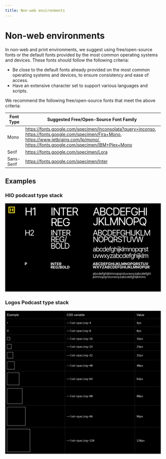 ```yaml
---
title: Non-web environments
---
```


# Non-web environments

In non-web and print environments, we suggest using free/open-source fonts or the default fonts provided by the most common operating systems and devices. These fonts should follow the following criteria:

- Be close to the default fonts already provided on the most common operating systems and devices, to ensure consistency and ease of access.
- Have an extensive character set to support various languages and scripts.

We recommend the following free/open-source fonts that meet the above criteria:

| Font Type | Suggested Free/Open-Source Font Family |
| --- | --- |
| Mono | https://fonts.google.com/specimen/Inconsolata?query=inconso, https://fonts.google.com/specimen/Fira+Mono, https://www.jetbrains.com/lp/mono/, https://fonts.google.com/specimen/IBM+Plex+Mono |
| Serif | https://fonts.google.com/specimen/Lora |
| Sans-Serif | https://fonts.google.com/specimen/Inter |

## Examples

### HIO podcast type stack

![HIO-Typestack-02.png](/HIO-Typestack-02.png)

### Logos Podcast type stack

![Untitled](/Untitled.png)